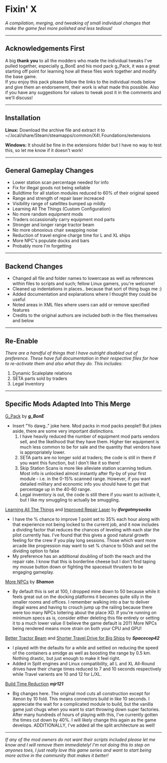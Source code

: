 # Fixin' X

_A compilation, merging, and tweaking of small individual changes that make the game feel more polished and less tedious!_

---

## Acknowledgements First

A big __thank you__ to all the modders who made the individual tweaks I've pulled together, especially g_BonE and his mod pack g_Pack, it was a great starting off point for learning how all these files work together and modify the base game.  
If you enjoy this pack please follow the links to the individual mods below and give them an endorsement, their work is what made this possible. Also if you have any suggestions for values to tweak post it in the comments and we'll discuss!

---

## Installation

__Linux:__ Download the archive file and extract it to ~/.local/share/Steam/steamapps/common/X4\ Foundations/extensions  

__Windows:__ It should be fine in the extensions folder but I have no way to test this, so let me know if it doesn't work!

---

## General Gameplay Changes

- Lower station scan percentage needed for info
- Fix for illegal goods not being sellable
- Buildtime for all station modules reduced to 60% of their original speed
- Range and strength of repair laser increaced
- Visibility range of satellites bumped up mildly
- Learning All The Things (Custom Configuration)
- No more random equipment mods
- Traders occassionally carry equipment mod parts
- Stronger and longer range tractor beam
- No more obnoxious chair swapping noise
- Reduction of travel engine charge time for L and XL ships
- More NPC's populate docks and bars
- Probably more I'm forgetting

---

## Backend Changes

- Changed all file and folder names to lowercase as well as references within files to scripts and such; fellow Linux gamers, you're welcome!
- Cleaned up indentations in places.. because that sort of thing bugs me :)
- Added documentation and explanations where I thought they could be useful
- Noted areas in XML files where users can add or remove specified features
- Credits to the original authors are included both in the files themselves and below

---

## Re-Enable

_There are a handful of things that I have outright disabled out of preference. These have full documentation in their respective files for how to re-activate them and also what they do. This includes:_

1. Dynamic Scaleplate relations
2. SETA parts sold by traders
3. Legal Inventory

---

## Specific Mods Adapted Into This Merge

[G_Pack](https://www.nexusmods.com/x4foundations/mods/290) by ___g_BonE___

- Insert "Yo dawg.." joke here. Mod packs in mod packs people!! But jokes aside, there are some very important distinctions.
    1. I have heavily reduced the number of equipment mod parts vendors sell, and the likelihood that they have them. Higher tier equipment is much less common to be for sale and the quantity that vendors have is appropriately lower.
    2. SETA parts are no longer sold at traders; the code is still in there if you want this function, but I don't like it so there!
    3. Skip Station Scans is more like alleviate station scanning tedium. Most info is unlocked almost instantly after fly-by of your first module - i.e. in the 0-15% scanned range. However, if you want detailed military and economic info you should have to get that percentage up in the 40-60 range.
    4. Legal inventory is out, the code is still there if you want to activate it, but I like my smuggling to actually be smuggling.

[Learning All The Things](https://www.nexusmods.com/x4foundations/mods/8) and [Improved Repair Laser](https://www.nexusmods.com/x4foundations/mods/5) by ___iforgotmysocks___

- I have the % chance to improve 1 point set to 35% each hour along with that experience not being locked to the current job, and it now includes a dividing factor that reduces the chances of leveling with each star the pilot currently has. I've found that this gives a good natural growth feeling for the crew if you play long sessions. Those which want more arcade like progression may want to set % chance to 50ish and set the dividing option to false
- My preference has an additional doubling of both the reach and the repair rate. I know that this is borderline cheese but I don't find taping my mouse button down or fighting the spacesuit thrusters to be engaging gameplay.

[More NPCs](https://www.nexusmods.com/x4foundations/mods/96) by ___Shamon___

- By default this is set at 100, I dropped mine down to 50 because while it feels great out on the docking platforms it becomes quite silly in the smaller rooms and offices. I remember walking into a bar to deliver illegal wares and having to crouch jump up the railing because there were too many NPCs loitering about the place XD. If you're running on minimum specs as is, consider either deleting this file entirely or setting it to a much lower value (I believe the game default is 20?) More NPCs being rendered means more strain on both your CPU and GPU!

[Better Tractor Beam](https://www.nexusmods.com/x4foundations/mods/55) and [Shorter Travel Drive for Big Ships](https://www.nexusmods.com/x4foundations/mods/99) by ___Spacecop42___  

- I played with the defaults for a while and settled on reducing the speed of the containers a smidge as well as boosting the range by 0.5 km. Nothing drastic, but just enough to make it feel right.
- Added in Split engines and Linux compatibility, all L and XL All-Round drives have their charge times reduced to 7 and 10 seconds respectively while Travel varients are 10 and 12 for L/XL.

[Build Time Reduction](https://www.nexusmods.com/x4foundations/mods/139) ___mjr121___  

- Big changes here. The original mod cuts all construction except for Xenon by 10 fold. This means connectors build in like 10 seconds. I appreciate the wait for a complicated module to build, but the vanilla game just chugs when you want to start throwing down super factories. After many hundreds of hours of playing with this, I've currently gotten the times cut down by 40%. I will likely change this again as the game develops. ADDITIONALLY, I've added all the split architecture as well!

---

_If any of the mod owners do not want their scripts included please let me know and I will remove them immediately! I'm not doing this to step on anyones toes, I just really love this game series and want to start being more active in the community that makes it better!_
